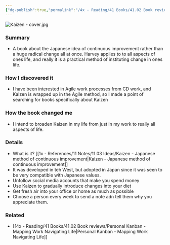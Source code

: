 ```yaml
---
{"dg-publish":true,"permalink":"/4x - Reading/41 Books/41.02 Book reviews/Kaizen The Japanese Method for Transforming Habits, One Small Step at a Time - Sarah Harvey/","title":"Kaizen The Japanese Method for Transforming Habits, One Small Step at a Time - Sarah Harvey","created":"2024-01-13T22:14:50.000+03:00","updated":"2024-02-14T20:17:40.757+03:00"}
---
```


![Kaizen - cover.jpg](/img/user/4x%20-%20Reading/41%20Books/41.02%20Book%20reviews/Kaizen%20-%20cover.jpg)
### Summary
- A book about the Japanese idea of continuous improvement rather than a huge radical change all at once. Harvey applies to to all aspects of ones life, and really it is a practical method of instituting change in ones life.

### How I discovered it
- I have been interested in Agile work processes from CD work, and Kaizen is wrapped up in the Agile method, so I made a point of searching for books specifically about Kaizen

### How the book changed me
- I intend to broaden Kaizen in my life from just in my work to really all aspects of life.

### Details
- What is it? [[1x - References/11 Notes/11.03 Ideas/Kaizen - Japanese method of continuous improvement\|Kaizen - Japanese method of continuous improvement]]
- It was developed in teh West, but adopted in Japan since it was seen to be very compatible with Japanese values.
- Unfollow social media accounts that make you spend money
- Use Kaizen to gradually introduce changes into your diet
- Get fresh air into your office or home as much as possible
- Choose a person every week to send a note adn tell them why you appreciate them.

### Related
- [[4x - Reading/41 Books/41.02 Book reviews/Personal Kanban - Mapping Work Navigating Life\|Personal Kanban - Mapping Work Navigating Life]]
